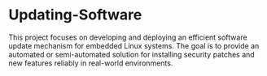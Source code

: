 # Updating-Software
This project focuses on developing and deploying an efficient software update mechanism for embedded Linux systems. The goal is to provide an automated or semi-automated solution for installing security patches and new features reliably in real-world environments.
